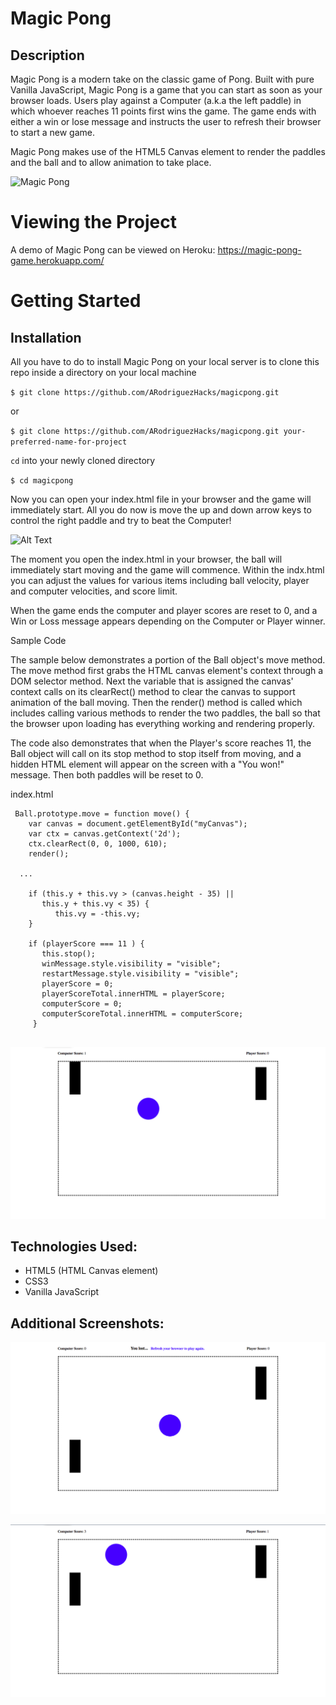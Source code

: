 # Magic Pong

## Description
Magic Pong is a modern take on the classic game of Pong. Built with pure Vanilla JavaScript, Magic Pong is a game that you can start as soon as your browser loads. Users play against a Computer (a.k.a the left paddle) in which whoever reaches 11 points first wins the game. The game ends with either a win or lose message and instructs the user to refresh their browser to start a new game. 

Magic Pong makes use of the HTML5 Canvas element to render the paddles and the ball and to allow animation to take place.

![Magic Pong](https://media.giphy.com/media/yMAxt772CnNbnpAkDk/giphy.gif)

# Viewing the Project

A demo of Magic Pong can be viewed on Heroku: https://magic-pong-game.herokuapp.com/

# Getting Started

## Installation

All you have to do to install Magic Pong on your local server is to clone this repo inside a directory on your local machine

`$ git clone https://github.com/ARodriguezHacks/magicpong.git`

or

`$ git clone https://github.com/ARodriguezHacks/magicpong.git your-preferred-name-for-project`

`cd` into your newly cloned directory

`$ cd magicpong`

Now you can open your index.html file in your browser and the game will immediately start. All you do now is move the up and down arrow keys to control the right paddle and try to beat the Computer!

![Alt Text](https://media.giphy.com/media/5hkrckeTl8QVDi18ow/giphy.gif)

The moment you open the index.html in your browser, the ball will immediately start moving and the game will commence. Within the indx.html you can adjust the values for various items including ball velocity, player and computer velocities, and score limit.

When the game ends the computer and player scores are reset to 0, and a Win or Loss message appears depending on the Computer or Player winner.

Sample Code

The sample below demonstrates a portion of the Ball object's move method. The move method first grabs the HTML canvas element's context through a DOM selector method. Next the variable that is assigned the canvas' context calls on its clearRect() method to clear the canvas to support animation of the ball moving. Then the render() method is called which includes calling various methods to render the two paddles, the ball so that the browser upon loading has everything working and rendering properly. 

The code also demonstrates that when the Player's score reaches 11, the Ball object will call on its stop method to stop itself from moving, and a hidden HTML element will appear on the screen with a "You won!" message. Then both paddles will be reset to 0.

index.html
```
 Ball.prototype.move = function move() {
    var canvas = document.getElementById("myCanvas");
    var ctx = canvas.getContext('2d');
    ctx.clearRect(0, 0, 1000, 610);
    render();

  ...
  
    if (this.y + this.vy > (canvas.height - 35) ||
       this.y + this.vy < 35) {
          this.vy = -this.vy;
    }

    if (playerScore === 11 ) {
       this.stop();
       winMessage.style.visibility = "visible";
       restartMessage.style.visibility = "visible";
       playerScore = 0;
       playerScoreTotal.innerHTML = playerScore;
       computerScore = 0;
       computerScoreTotal.innerHTML = computerScore;
     }
   
```

![Magic Pong](public/assets/imgs/magicpong-img5.png)

## Technologies Used:

* HTML5 (HTML Canvas element)
* CSS3
* Vanilla JavaScript

## Additional Screenshots:

![Magic Pong](public/assets/imgs/magicpong-img1.png)

![Magic Pong](public/assets/imgs/magicpong-img2.png)
